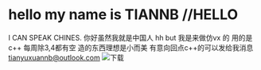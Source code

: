 # hello my name is TIANNB //HELLO 
I CAN SPEAK CHINES.
你好虽然我就是中国人
hh  but 我是来做仿vx 的
用的是c++ 每周除3,4都有空
造的东西理想是小而美
有意向回点c++的可以发给我消息
tianyuxuannb@outlook.com
![下载](https://github.com/tiannb/SASK_CHAT/assets/125873536/2638d8f3-cece-46b0-a1ad-9d5c2f02735d)
